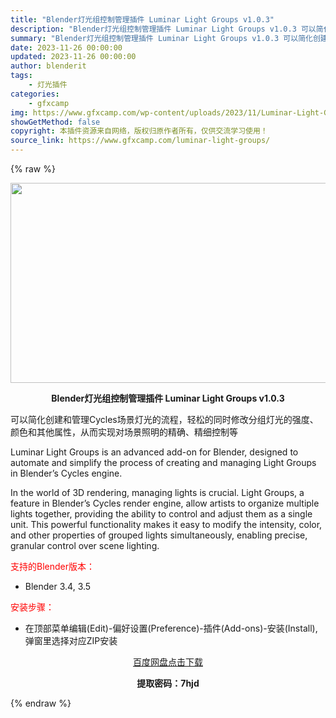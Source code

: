 ```yaml
---
title: "Blender灯光组控制管理插件 Luminar Light Groups v1.0.3"
description: "Blender灯光组控制管理插件 Luminar Light Groups v1.0.3 可以简化创建和管理Cycles场景灯光的流程，轻松的同时修改分组灯光的强度、颜色和其他属性，从而实现对场景照明..."
summary: "Blender灯光组控制管理插件 Luminar Light Groups v1.0.3 可以简化创建和管理Cycles场景灯光的流程，轻松的同时修改分组灯光的强度、颜色和其他属性，从而实现对场景照明..."
date: 2023-11-26 00:00:00
updated: 2023-11-26 00:00:00
author: blenderit
tags: 
    - 灯光插件
categories:
    - gfxcamp
img: https://www.gfxcamp.com/wp-content/uploads/2023/11/Luminar-Light-Groups.jpg
showGetMethod: false
copyright: 本插件资源来自网络，版权归原作者所有，仅供交流学习使用！
source_link: https://www.gfxcamp.com/luminar-light-groups/
---
```


{% raw %}
<div><p><img decoding="async" class="aligncenter size-full wp-image-116925" src="https://www.gfxcamp.com/wp-content/uploads/2023/11/Luminar-Light-Groups.jpg" data-src="https://www.gfxcamp.com/wp-content/uploads/2023/11/Luminar-Light-Groups.jpg" alt="" width="640" height="320" data-srcset="https://www.gfxcamp.com/wp-content/uploads/2023/11/Luminar-Light-Groups.jpg 640w, https://www.gfxcamp.com/wp-content/uploads/2023/11/Luminar-Light-Groups-150x75.jpg 150w" data-sizes="(max-width: 640px) 100vw, 640px"></p><p style="text-align: center;"><strong>Blender灯光组控制管理插件 Luminar Light Groups v1.0.3</strong></p><p>可以简化创建和管理Cycles场景灯光的流程，轻松的同时修改分组灯光的强度、颜色和其他属性，从而实现对场景照明的精确、精细控制等</p><p>Luminar Light Groups is an advanced add-on for Blender, designed to automate and simplify the process of creating and managing Light Groups in Blender’s Cycles engine.</p><p>In the world of 3D rendering, managing lights is crucial. Light Groups, a feature in Blender’s Cycles render engine, allow artists to organize multiple lights together, providing the ability to control and adjust them as a single unit. This powerful functionality makes it easy to modify the intensity, color, and other properties of grouped lights simultaneously, enabling precise, granular control over scene lighting.</p><p style="text-align: left;"><span style="color: #ff0000;">支持的Blender版本：</span></p><ul>
<li style="text-align: left;">Blender 3.4, 3.5</li>
</ul><p style="text-align: left;"><span style="color: #ff0000;">安装步骤：</span></p><ul>
<li>在顶部菜单编辑(Edit)-偏好设置(Preference)-插件(Add-ons)-安装(Install),弹窗里选择对应ZIP安装</li>
</ul><p style="text-align: center;"><a class="maxbutton-3 maxbutton maxbutton-baidu" target="_blank" rel="noopener" href="https://pan.baidu.com/s/1V7uumpVU5Rmydl25bbKcUw?pwd=7hjd"><span class="mb-text">百度网盘点击下载</span></a></p><p style="text-align: center;"><strong>提取密码：7hjd</strong></p></div>
<div style="display: none">gfxcamp</div>
{% endraw %}